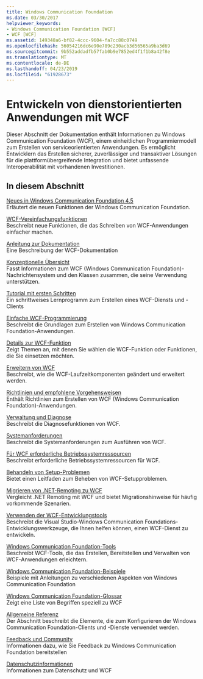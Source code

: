 ```yaml
---
title: Windows Communication Foundation
ms.date: 03/30/2017
helpviewer_keywords:
- Windows Communication Foundation [WCF]
- WCF [WCF]
ms.assetid: 149348a6-bf82-4ccc-9604-fa7cc88c0749
ms.openlocfilehash: 56054216dc6e90e789c230acb3d56565a9ba3d69
ms.sourcegitcommit: 9b552addadfb57fab0b9e7852ed4f1f1b8a42f8e
ms.translationtype: MT
ms.contentlocale: de-DE
ms.lasthandoff: 04/23/2019
ms.locfileid: "61928673"
---
```

# <a name="developing-service-oriented-applications-with-wcf"></a>Entwickeln von dienstorientierten Anwendungen mit WCF
Dieser Abschnitt der Dokumentation enthält Informationen zu Windows Communication Foundation (WCF), einem einheitlichen Programmiermodell zum Erstellen von serviceorientierten Anwendungen. Es ermöglicht Entwicklern das Erstellen sicherer, zuverlässiger und transaktiver Lösungen für die plattformübergreifende Integration und bietet unfassende Interoperabilität mit vorhandenen Investitionen.
 
## <a name="in-this-section"></a>In diesem Abschnitt  
 [Neues in Windows Communication Foundation 4.5](../../../docs/framework/wcf/whats-new.md)  
 Erläutert die neuen Funktionen der Windows Communication Foundation.  
  
 [WCF-Vereinfachungsfunktionen](../../../docs/framework/wcf/wcf-simplification-features.md)  
 Beschreibt neue Funktionen, die das Schreiben von WCF-Anwendungen einfacher machen.  
  
 [Anleitung zur Dokumentation](../../../docs/framework/wcf/guide-to-the-documentation.md)  
 Eine Beschreibung der WCF-Dokumentation  
  
 [Konzeptionelle Übersicht](../../../docs/framework/wcf/conceptual-overview.md)  
 Fasst Informationen zum WCF (Windows Communication Foundation)-Nachrichtensystem und den Klassen zusammen, die seine Verwendung unterstützen.  
  
 [Tutorial mit ersten Schritten](../../../docs/framework/wcf/getting-started-tutorial.md)  
 Ein schrittweises Lernprogramm zum Erstellen eines WCF-Diensts und -Clients  
  
 [Einfache WCF-Programmierung](../../../docs/framework/wcf/basic-wcf-programming.md)  
 Beschreibt die Grundlagen zum Erstellen von Windows Communication Foundation-Anwendungen.  
  
 [Details zur WCF-Funktion](../../../docs/framework/wcf/feature-details/index.md)  
 Zeigt Themen an, mit denen Sie wählen die WCF-Funktion oder Funktionen, die Sie einsetzen möchten.  
  
 [Erweitern von WCF](../../../docs/framework/wcf/extending/index.md)  
 Beschreibt, wie die WCF-Laufzeitkomponenten geändert und erweitert werden.  
  
 [Richtlinien und empfohlene Vorgehensweisen](../../../docs/framework/wcf/guidelines-and-best-practices.md)  
 Enthält Richtlinien zum Erstellen von WCF (Windows Communication Foundation)-Anwendungen.  
  
 [Verwaltung und Diagnose](../../../docs/framework/wcf/diagnostics/index.md)  
 Beschreibt die Diagnosefunktionen von WCF.  
  
 [Systemanforderungen](../../../docs/framework/wcf/wcf-system-requirements.md)  
 Beschreibt die Systemanforderungen zum Ausführen von WCF.  
  
 [Für WCF erforderliche Betriebssystemressourcen](../../../docs/framework/wcf/operating-system-resources-required-by-wcf.md)  
 Beschreibt erforderliche Betriebssystemressourcen für WCF.  
  
 [Behandeln von Setup-Problemen](../../../docs/framework/wcf/troubleshooting-setup-issues.md)  
 Bietet einen Leitfaden zum Beheben von WCF-Setupproblemen.  
  
 [Migrieren von .NET-Remoting zu WCF](../../../docs/framework/wcf/migrating-from-net-remoting-to-wcf.md)  
 Vergleicht .NET Remoting mit WCF und bietet Migrationshinweise für häufig vorkommende Szenarien.  
  
 [Verwenden der WCF-Entwicklungstools](../../../docs/framework/wcf/using-the-wcf-development-tools.md)  
 Beschreibt die Visual Studio-Windows Communication Foundations-Entwicklungswerkzeuge, die Ihnen helfen können, einen WCF-Dienst zu entwickeln.  
  
 [Windows Communication Foundation-Tools](../../../docs/framework/wcf/tools.md)  
 Beschreibt WCF-Tools, die das Erstellen, Bereitstellen und Verwalten von WCF-Anwendungen erleichtern.  
  
 [Windows Communication Foundation-Beispiele](../../../docs/framework/wcf/samples/index.md)  
 Beispiele mit Anleitungen zu verschiedenen Aspekten von Windows Communication Foundation  
  
 [Windows Communication Foundation-Glossar](../../../docs/framework/wcf/glossary.md)  
 Zeigt eine Liste von Begriffen speziell zu WCF  
  
 [Allgemeine Referenz](../../../docs/framework/wcf/general-reference.md)  
 Der Abschnitt beschreibt die Elemente, die zum Konfigurieren der Windows Communication Foundation-Clients und -Dienste verwendet werden.  
  
 [Feedback und Community](../../../docs/framework/wcf/feedback-and-community.md)  
 Informationen dazu, wie Sie Feedback zu Windows Communication Foundation bereitstellen  
  
 [Datenschutzinformationen](../../../docs/framework/wcf/privacy-information.md)  
 Informationen zum Datenschutz und WCF  
